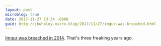 ```yaml
---
layout: post
microblog: true
date: 2017-11-27 13:34 -0800
guid: http://jbwhaley.micro.blog/2017/11/27/imgur-was-breached.html
---
```

[Imgur was breached in 2014](https://techcrunch.com/2017/11/27/imgur-says-1-7m-emails-and-passwords-were-breached-in-2014-hack/). That's three freaking years ago.
